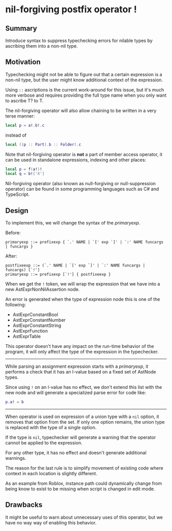 # nil-forgiving postfix operator !

## Summary

Introduce syntax to suppress typechecking errors for nilable types by ascribing them into a non-nil type.

## Motivation

Typechecking might not be able to figure out that a certain expression is a non-nil type, but the user might know additional context of the expression.

Using `::` ascriptions is the current work-around for this issue, but it's much more verbose and requires providing the full type name when you only want to ascribe T? to T.

The nil-forgiving operator will also allow chaining to be written in a very terse manner:
```lua
local p = a!.b!.c
```
instead of
```lua
local ((p :: Part).b :: Folder).c
```

Note that nil-forgiving operator is **not** a part of member access operator, it can be used in standalone expressions, indexing and other places:
```lua
local p = f(a!)!
local q = b!['X']
```

Nil-forgiving operator (also known as null-forgiving or null-suppression operator) can be found in some programming languages such as C# and TypeScript.

## Design

To implement this, we will change the syntax of the *primaryexp*.

Before:
```
primaryexp ::= prefixexp { `.' NAME | `[' exp `]' | `:' NAME funcargs | funcargs }
```
After:
```
postfixeexp ::= (`.' NAME | `[' exp `]' | `:' NAME funcargs | funcargs) [`!']
primaryexp ::= prefixexp [`!'] { postfixeexp }
```

When we get the `!` token, we will wrap the expression that we have into a new AstExprNonNilAssertion node.

An error is generated when the type of expression node this is one of the following:
* AstExprConstantBool
* AstExprConstantNumber
* AstExprConstantString
* AstExprFunction
* AstExprTable

This operator doesn't have any impact on the run-time behavior of the program, it will only affect the type of the expression in the typechecker.

---
While parsing an assignment expression starts with a *primaryexp*, it performs a check that it has an l-value based on a fixed set of AstNode types.

Since using `!` on an l-value has no effect, we don't extend this list with the new node and will generate a specialized parse error for code like:
```lua
p.a! = b
```

---
When operator is used on expression of a union type with a `nil` option, it removes that option from the set.
If only one option remains, the union type is replaced with the type of a single option.

If the type is `nil`, typechecker will generate a warning that the operator cannot be applied to the expression.

For any other type, it has no effect and doesn't generate additional warnings.

The reason for the last rule is to simplify movement of existing code where context in each location is slightly different.

As an example from Roblox, instance path could dynamically change from being know to exist to be missing when script is changed in edit mode.

## Drawbacks

It might be useful to warn about unnecessary uses of this operator, but we have no way way of enabling this behavior.

